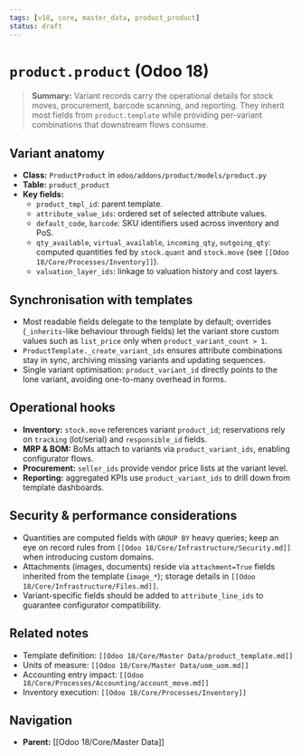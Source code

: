 ```yaml
---
tags: [v18, core, master_data, product_product]
status: draft
---
```

# `product.product` (Odoo 18)

> **Summary:** Variant records carry the operational details for stock moves, procurement, barcode scanning, and reporting. They inherit most fields from `product.template` while providing per-variant combinations that downstream flows consume.

## Variant anatomy
- **Class:** `ProductProduct` in `odoo/addons/product/models/product.py`
- **Table:** `product_product`
- **Key fields:**
  - `product_tmpl_id`: parent template.
  - `attribute_value_ids`: ordered set of selected attribute values.
  - `default_code`, `barcode`: SKU identifiers used across inventory and PoS.
  - `qty_available`, `virtual_available`, `incoming_qty`, `outgoing_qty`: computed quantities fed by `stock.quant` and `stock.move` (see `[[Odoo 18/Core/Processes/Inventory]]`).
  - `valuation_layer_ids`: linkage to valuation history and cost layers.

## Synchronisation with templates
- Most readable fields delegate to the template by default; overrides (`_inherits`-like behaviour through fields) let the variant store custom values such as `list_price` only when `product_variant_count > 1`.
- `ProductTemplate._create_variant_ids` ensures attribute combinations stay in sync, archiving missing variants and updating sequences.
- Single variant optimisation: `product_variant_id` directly points to the lone variant, avoiding one-to-many overhead in forms.

## Operational hooks
- **Inventory:** `stock.move` references variant `product_id`; reservations rely on `tracking` (lot/serial) and `responsible_id` fields.
- **MRP & BOM:** BoMs attach to variants via `product_variant_ids`, enabling configurator flows.
- **Procurement:** `seller_ids` provide vendor price lists at the variant level.
- **Reporting:** aggregated KPIs use `product_variant_ids` to drill down from template dashboards.

## Security & performance considerations
- Quantities are computed fields with `GROUP BY` heavy queries; keep an eye on record rules from `[[Odoo 18/Core/Infrastructure/Security.md]]` when introducing custom domains.
- Attachments (images, documents) reside via `attachment=True` fields inherited from the template (`image_*`); storage details in `[[Odoo 18/Core/Infrastructure/Files.md]]`.
- Variant-specific fields should be added to `attribute_line_ids` to guarantee configurator compatibility.

## Related notes
- Template definition: `[[Odoo 18/Core/Master Data/product_template.md]]`
- Units of measure: `[[Odoo 18/Core/Master Data/uom_uom.md]]`
- Accounting entry impact: `[[Odoo 18/Core/Processes/Accounting/account_move.md]]`
- Inventory execution: `[[Odoo 18/Core/Processes/Inventory]]`


## Navigation
- **Parent:** [[Odoo 18/Core/Master Data]]
